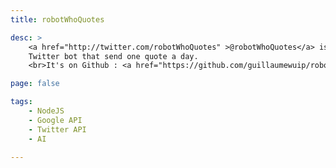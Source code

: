 ```yaml
---
title: robotWhoQuotes

desc: >
    <a href="http://twitter.com/robotWhoQuotes" >@robotWhoQuotes</a> is a
    Twitter bot that send one quote a day.
    <br>It's on Github : <a href="https://github.com/guillaumewuip/robotWhoQuotes">robotWhoQuotes</a>.

page: false

tags:
    - NodeJS
    - Google API
    - Twitter API
    - AI

---
```

